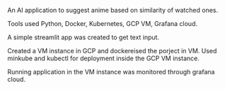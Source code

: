 An AI application to suggest anime based on similarity of watched ones.

Tools used Python, Docker, Kubernetes, GCP VM, Grafana cloud.

A simple streamlit app was created to get text input.

Created a VM instance in GCP and dockereised the porject in VM. Used minkube and kubectl for deployment inside the GCP VM instance.

Running application in the VM instance was monitored through grafana cloud.

